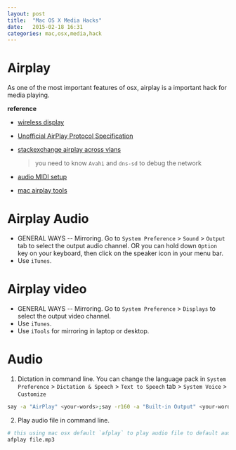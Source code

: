 ```yaml
---
layout: post
title:  "Mac OS X Media Hacks"
date:   2015-02-18 16:31
categories: mac,osx,media,hack
---
```


# Airplay

As one of the most important features of osx, airplay is a important hack for media playing.

**reference**

* [wireless display](http://www.tomsguide.com/us/how-to-stream-to-tv,news-18335.html)
* [Unofficial AirPlay Protocol Specification](http://nto.github.io/AirPlay.html)
* [stackexchange airplay across vlans](http://networkengineering.stackexchange.com/questions/5954/what-exactly-is-required-to-make-airplay-work-across-vlans)
    > you need to know `Avahi` and `dns-sd` to debug the network

* [audio MIDI setup](http://apple.stackexchange.com/questions/143317/change-source-in-audio-midi-setup-via-command-line)
* [mac airplay tools](http://computers.tutsplus.com/tutorials/5-ways-to-airplay-from-your-mac-to-your-television--mac-52157)

# Airplay Audio

* GENERAL WAYS -- Mirroring. Go to `System Preference` > `Sound` > `Output` tab to select the output audio channel.
OR you can hold down `Option` key on your keyboard, then click on the speaker icon in your menu bar.
* Use `iTunes`.

# Airplay video

* GENERAL WAYS -- Mirroring. Go to `System Preference` > `Displays` to select the output video channel.
* Use `iTunes`.
* Use `iTools` for mirroring in laptop or desktop.

# Audio

1. Dictation in command line. You can change the language pack in `System Preference` > `Dictation & Speech` > `Text to Speech` tab > `System Voice` > `Customize`

```sh
say -a "AirPlay" <your-words>;say -r160 -a "Built-in Output" <your-words>
```
2. Play audio file in command line. 

```sh
# this using mac osx default `afplay` to play audio file to default audio output
afplay file.mp3
```
